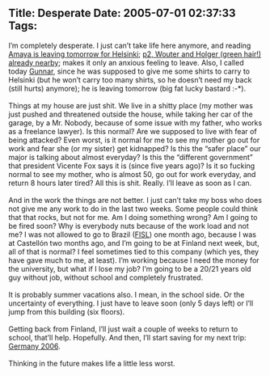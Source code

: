 Title: Desperate
Date: 2005-07-01 02:37:33
Tags: 
---
I&#8217;m completely desperate. I just can&#8217;t take life here anymore, and reading <a target="_blank" href="http://www.livejournal.com/users/amayita/52618.html">Amaya is leaving tomorrow for Helsinki</a>; <a target="_blank" href="http://www.grep.be/blog/2005/06/30#arrived">p2, Wouter and Holger (green hair!) already nearby</a>; makes it only an anxious feeling to leave. Also, I called today <a target="_blank" href="http://www.gwolf.org">Gunnar</a>,
since he was supposed to give me some shirts to carry to Helsinki (but
he won&#8217;t carry too many shirts, so he doesn&#8217;t need my back (still
hurts) anymore); he is leaving tomorrow (big fat lucky bastard :-*).<br/><br/>
Things at my house are just shit. We live in a shitty place (my mother
was just pushed and threatened outside the house, while taking her car
of the garage, by a Mr. Nobody, because of some issue with my father,
who works as a freelance lawyer). Is this normal? Are we supposed to
live with fear of being attacked? Even worst, is it normal for me to
see my mother go out for work and fear she (or my sister) get
kidnapped? Is this the &#8220;safer place&#8221; our major is talking about almost
everyday? Is this the &#8220;different government&#8221; that president Vicente Fox
says it is (since five years ago)? Is it so fucking normal to see my
mother, who is almost 50, go out for work everyday, and return 8 hours
later tired? All this is shit. Really. I&#8217;ll leave as soon as I can.<br/><br/>
And in the work the things are not better. I just can&#8217;t take my boss
who does not give me any work to do in the last two weeks. Some people
could think that that rocks, but not for me. Am I doing something
wrong? Am I going to be fired soon? Why is everybody nuts because of
the work load and not me? I was not allowed to go to Brazil (<a target="_blank" href="http://fisl.softwarelivre.org">FISL</a>)
one month ago, because I was at Castellón two months ago, and I&#8217;m going
to be at Finland next week, but, all of that is normal? I feel
sometimes tied to this company (which yes, they have gave much to me,
at least). I&#8217;m working because I need the money for the university, but
what if I lose my job? I&#8217;m going to be a 20/21 years old guy without
job, without school and completely frustrated.<br/><br/>
It is probably summer vacations also. I mean, in the school side. Or
the uncertainty of everything. I just have to leave soon (only 5 days
left) or I&#8217;ll jump from this building (six floors).<br/><br/>
Getting back from Finland, I&#8217;ll just wait a couple of weeks to return
to school, that&#8217;ll help. Hopefully. And then, I&#8217;ll start saving for my
next trip: <a target="_self" href="http://fifaworldcup.yahoo.com/06/en/">Germany 2006</a>. <br/><br/>
Thinking in the future makes life a little less worst.<br/><br/><br/><br/>
